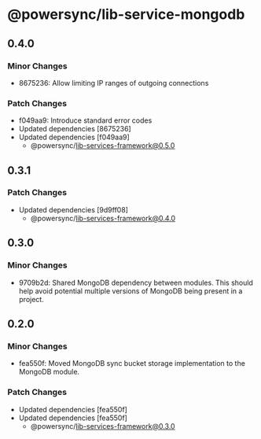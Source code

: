 # @powersync/lib-service-mongodb

## 0.4.0

### Minor Changes

- 8675236: Allow limiting IP ranges of outgoing connections

### Patch Changes

- f049aa9: Introduce standard error codes
- Updated dependencies [8675236]
- Updated dependencies [f049aa9]
  - @powersync/lib-services-framework@0.5.0

## 0.3.1

### Patch Changes

- Updated dependencies [9d9ff08]
  - @powersync/lib-services-framework@0.4.0

## 0.3.0

### Minor Changes

- 9709b2d: Shared MongoDB dependency between modules. This should help avoid potential multiple versions of MongoDB being present in a project.

## 0.2.0

### Minor Changes

- fea550f: Moved MongoDB sync bucket storage implementation to the MongoDB module.

### Patch Changes

- Updated dependencies [fea550f]
- Updated dependencies [fea550f]
  - @powersync/lib-services-framework@0.3.0

